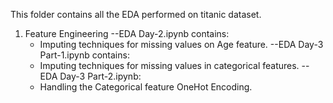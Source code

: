 This folder contains all the EDA performed on titanic dataset.
1. Feature Engineering
--EDA Day-2.ipynb contains:
   * Imputing techniques for missing values on Age feature.
--EDA Day-3 Part-1.ipynb contains:
   * Imputing techniques for missing values in categorical features.
--EDA Day-3 Part-2.ipynb:
   * Handling the Categorical feature OneHot Encoding.
